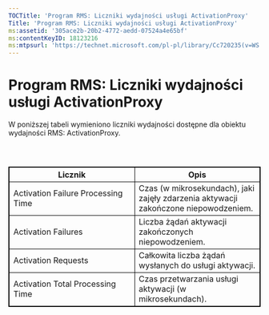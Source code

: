 ```yaml
---
TOCTitle: 'Program RMS: Liczniki wydajności usługi ActivationProxy'
Title: 'Program RMS: Liczniki wydajności usługi ActivationProxy'
ms:assetid: '305ace2b-20b2-4772-aedd-07524a4e65bf'
ms:contentKeyID: 18123216
ms:mtpsurl: 'https://technet.microsoft.com/pl-pl/library/Cc720235(v=WS.10)'
---
```


Program RMS: Liczniki wydajności usługi ActivationProxy
=======================================================

W poniższej tabeli wymieniono liczniki wydajności dostępne dla obiektu wydajności RMS: ActivationProxy.

###  

 
<table style="border:1px solid black;">
<colgroup>
<col width="50%" />
<col width="50%" />
</colgroup>
<thead>
<tr class="header">
<th style="border:1px solid black;" >Licznik</th>
<th style="border:1px solid black;" >Opis</th>
</tr>
</thead>
<tbody>
<tr class="odd">
<td style="border:1px solid black;">Activation Failure Processing Time</td>
<td style="border:1px solid black;">Czas (w mikrosekundach), jaki zajęły zdarzenia aktywacji zakończone niepowodzeniem.</td>
</tr>
<tr class="even">
<td style="border:1px solid black;">Activation Failures</td>
<td style="border:1px solid black;">Liczba żądań aktywacji zakończonych niepowodzeniem.</td>
</tr>
<tr class="odd">
<td style="border:1px solid black;">Activation Requests</td>
<td style="border:1px solid black;">Całkowita liczba żądań wysłanych do usługi aktywacji.</td>
</tr>
<tr class="even">
<td style="border:1px solid black;">Activation Total Processing Time</td>
<td style="border:1px solid black;">Czas przetwarzania usługi aktywacji (w mikrosekundach).</td>
</tr>
</tbody>
</table>
